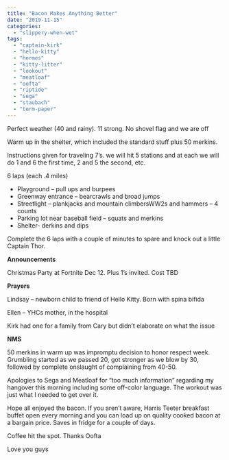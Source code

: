 ```yaml
---
title: "Bacon Makes Anything Better"
date: "2019-11-15"
categories: 
  - "slippery-when-wet"
tags: 
  - "captain-kirk"
  - "hello-kitty"
  - "hermes"
  - "kitty-litter"
  - "lookout"
  - "meatloaf"
  - "oofta"
  - "riptide"
  - "sega"
  - "staubach"
  - "term-paper"
---
```


Perfect weather (40 and rainy). 11 strong. No shovel flag and we are off

Warm up in the shelter, which included the standard stuff plus 50 merkins.

Instructions given for traveling 7’s. we will hit 5 stations and at each we will do 1 and 6 the first time, 2 and 5 the second, etc.

6 laps (each .4 miles)

- Playground – pull ups and burpees
- Greenway entrance – bearcrawls and broad jumps
- Streetlight – plankjacks and mountain climbersWW2s and hammers – 4 counts
- Parking lot near baseball field – squats and merkins
- Shelter- derkins and dips

Complete the 6 laps with a couple of minutes to spare and knock out a little Captain Thor.

**Announcements**

Christmas Party at Fortnite Dec 12. Plus 1’s invited. Cost TBD

**Prayers**

Lindsay – newborn child to friend of Hello Kitty. Born with spina bifida

Ellen – YHCs mother, in the hospital

Kirk had one for a family from Cary but didn’t elaborate on what the issue

**NMS**

50 merkins in warm up was impromptu decision to honor respect week. Grumbling started as we passed 20, got stronger as we blow by 30, followed by complete onslaught of complaining from 40-50.

Apologies to Sega and Meatloaf for “too much information” regarding my hangover this morning including some off-color language. The workout was just what I needed to get over it.

Hope all enjoyed the bacon. If you aren’t aware, Harris Teeter breakfast buffet open every morning and you can load up on quality cooked bacon at a bargain price. Saves in fridge for a couple of days.

Coffee hit the spot. Thanks Oofta

Love you guys
